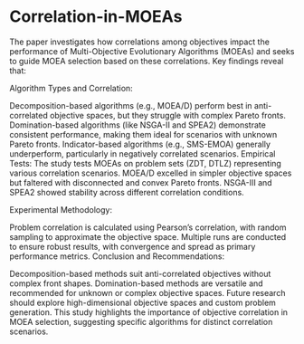 # Correlation-in-MOEAs
The paper investigates how correlations among objectives impact the performance of Multi-Objective Evolutionary Algorithms (MOEAs) and seeks to guide MOEA selection based on these correlations. Key findings reveal that:

Algorithm Types and Correlation:

Decomposition-based algorithms (e.g., MOEA/D) perform best in anti-correlated objective spaces, but they struggle with complex Pareto fronts.
Domination-based algorithms (like NSGA-II and SPEA2) demonstrate consistent performance, making them ideal for scenarios with unknown Pareto fronts.
Indicator-based algorithms (e.g., SMS-EMOA) generally underperform, particularly in negatively correlated scenarios.
Empirical Tests: The study tests MOEAs on problem sets (ZDT, DTLZ) representing various correlation scenarios. MOEA/D excelled in simpler objective spaces but faltered with disconnected and convex Pareto fronts. NSGA-III and SPEA2 showed stability across different correlation conditions.

Experimental Methodology:

Problem correlation is calculated using Pearson’s correlation, with random sampling to approximate the objective space.
Multiple runs are conducted to ensure robust results, with convergence and spread as primary performance metrics.
Conclusion and Recommendations:

Decomposition-based methods suit anti-correlated objectives without complex front shapes.
Domination-based methods are versatile and recommended for unknown or complex objective spaces.
Future research should explore high-dimensional objective spaces and custom problem generation.
This study highlights the importance of objective correlation in MOEA selection, suggesting specific algorithms for distinct correlation scenarios.












